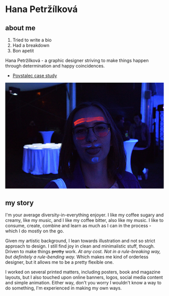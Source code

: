 # Hana Petržílková
## about me
1. Tried to write a bio
2. Had a breakdown 
3. Bon apetit

Hana Petržílková - a graphic designer striving to make things happen through determination and happy coincidences.
- [Povstalec case study](case-study.md)

![photo of me](img/aboutness-img.jpg)
## my story

I'm your average diversity-in-everything enjoyer. I like my coffee sugary and creamy, like my music, and I like my coffee bitter, also like my music. I like to consume, create, combine and learn as much as I can in the process - which I do mostly on the go.

Given my artistic background, I lean towards illustration and not so strict approach to design. I still find joy in clean and minimalistic stuff, though. Driven to make things <s>pretty</s> work. *At any cost. Not in a rule-breaking way, but definitely a rule-bending way.* Which makes me kind of orderless designer, but it allows me to be a pretty flexible one. 

I worked on several printed matters, including posters, book and magazine layouts, but I also touched upon online banners, logos, social media content and simple animation. Either way, don't you worry I wouldn't know a way to do something, I'm experienced in making my own ways. 
